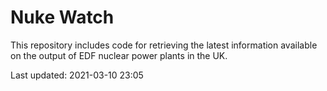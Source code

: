 # Nuke Watch

This repository includes code for retrieving the latest information available on the output of EDF nuclear power plants in the UK.

Last updated: 2021-03-10 23:05